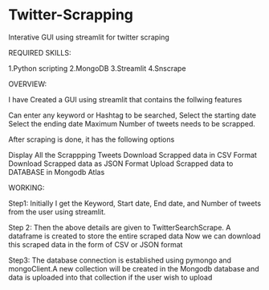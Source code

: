 # Twitter-Scrapping
Interative GUI using streamlit for twitter scraping

REQUIRED SKILLS:

1.Python scripting
2.MongoDB
3.Streamlit
4.Snscrape

OVERVIEW:

I have Created a GUI using streamlit that contains the follwing features

Can enter any keyword or Hashtag to be searched,
Select the starting date
Select the ending date
Maximum Number of tweets needs to be scrapped.

After scraping is done, it has the following options

Display All the Scrappping Tweets
Download Scrapped data in CSV Format
Download Scrapped data as JSON Format
Upload Scrapped data to DATABASE in Mongodb Atlas

WORKING:

Step1: Initially I get the Keyword, Start date, End date, and Number of tweets from the user using streamlit.

Step 2: Then the above details are given to TwitterSearchScrape. A dataframe is created to store the entire scraped data Now we can download this scraped data in the form of CSV or JSON format

Step3: The database connection is established using pymongo and mongoClient.A new collection will be created in the Mongodb database and data is uploaded into that collection if the user wish to upload
